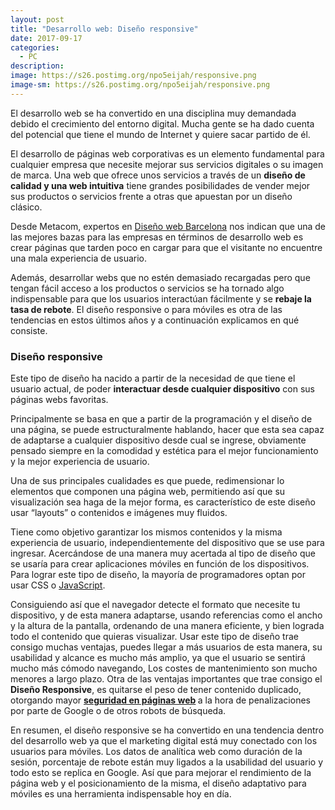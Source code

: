```yaml
---
layout: post
title: "Desarrollo web: Diseño responsive"
date: 2017-09-17
categories:
  - PC
description: 
image: https://s26.postimg.org/npo5eijah/responsive.png
image-sm: https://s26.postimg.org/npo5eijah/responsive.png
---
```

<p>El desarrollo web se ha convertido en una disciplina muy demandada debido el crecimiento del entorno digital. Mucha gente se ha dado cuenta del potencial que tiene el mundo de Internet y quiere sacar partido de él.</p>
<p>El desarrollo de páginas web corporativas es un elemento fundamental para cualquier empresa que necesite mejorar sus servicios digitales o su imagen de marca. Una web que ofrece unos servicios a través de un <strong>diseño de calidad y una web intuitiva</strong> tiene grandes posibilidades de vender mejor sus productos o servicios frente a otras que apuestan por un diseño clásico.</p>
<p> Desde Metacom, expertos en <a href="https://barcelona.metacom.es/">Diseño web Barcelona</a> nos indican que una de las mejores bazas para las empresas en términos de desarrollo web es crear páginas que tarden poco en cargar para que el visitante no encuentre una mala experiencia de usuario.</p>
<p>Además, desarrollar webs que no estén demasiado recargadas pero que tengan fácil acceso a los productos o servicios se ha tornado algo indispensable para que los usuarios interactúan fácilmente y se <strong>rebaje la tasa de rebote</strong>. El diseño responsive o para móviles es otra de las tendencias en estos últimos años y a continuación explicamos en qué consiste.</p>
<h3>Diseño responsive</h3>
Este tipo de diseño ha nacido a partir de la necesidad de que tiene el usuario actual, de poder <strong>interactuar desde cualquier dispositivo</strong> con sus páginas webs favoritas.
<p>Principalmente se basa en que a partir de la programación y el diseño de una página, se puede estructuralmente hablando, hacer que esta sea capaz de adaptarse a cualquier dispositivo desde cual se ingrese, obviamente pensado siempre en la comodidad y estética para el mejor funcionamiento y la mejor experiencia de usuario.</p>
Una de sus principales cualidades es que puede, redimensionar lo elementos que componen una página web, permitiendo así que su visualización sea haga de la mejor forma, es característico de este diseño usar “layouts” o contenidos e imágenes muy fluidos. 

<p>Tiene como objetivo garantizar los mismos contenidos y la misma experiencia de usuario, independientemente del dispositivo que se use para ingresar. Acercándose de una manera muy acertada al tipo de diseño que se usaría para crear aplicaciones móviles en función de los dispositivos.
Para lograr este tipo de diseño, la mayoría de programadores optan por usar CSS o <a href="https://www.javascript.com/">JavaScript</a>.</p> 
<p>Consiguiendo así que el navegador detecte el formato que necesite tu dispositivo, y de esta manera adaptarse, usando referencias como el ancho y la altura de la pantalla, ordenando de una manera eficiente, y bien lograda todo el contenido que quieras visualizar.
Usar este tipo de diseño trae consigo muchas ventajas, puedes llegar a más usuarios de esta manera, su usabilidad y alcance es mucho más amplio, ya que el usuario se sentirá mucho más cómodo navegando, Los costes de mantenimiento son mucho menores a largo plazo.
Otra de las ventajas importantes que trae consigo el <strong>Diseño Responsive</strong>, es quitarse el peso de tener contenido duplicado, otorgando mayor <strong><a href="https://barcelona.metacom.es/la-seguridad-paginas-web-3-lineas-actuacion-wordpress-y-prestashop/">seguridad en páginas web</a> </strong> a la hora de penalizaciones por parte de Google o de otros robots de búsqueda.
<p>En resumen, el diseño responsive se ha convertido en una tendencia dentro del desarrollo web ya que el marketing digital está muy conectado con los usuarios para móviles. Los datos de analítica web como duración de la sesión, porcentaje de rebote están muy ligados a la usabilidad del usuario y todo esto se replica en Google. Así que para mejorar el rendimiento de la página web y el posicionamiento de la misma, el diseño adaptativo para móviles es una herramienta indispensable hoy en día.</p>
